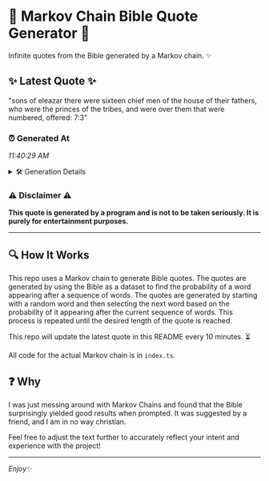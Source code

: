 # 📖 Markov Chain Bible Quote Generator 📖

Infinite quotes from the Bible generated by a Markov chain. ✨

## ✨ Latest Quote ✨
"sons of eleazar there were sixteen chief men of the house of their fathers, who were the princes of the tribes, and were over them that were numbered, offered: 7:3"

### ⏰ Generated At
*11:40:29 AM*

<details>
    <summary>🛠️ Generation Details</summary>
    <p>
        <strong>🌱 Seed:</strong> sons<br>
        <strong>🔄 Iterations:</strong> 29<br>
        <strong>📜 Context History:</strong><br>[ sons ]: of<br>[ sons, of ]: eleazar<br>[ sons, of, eleazar ]: there<br>[ sons, of, eleazar, there ]: were<br>[ sons, of, eleazar, there, were ]: sixteen<br>[ sons, of, eleazar, there, were, sixteen ]: chief<br>[ of, eleazar, there, were, sixteen, chief ]: men<br>[ eleazar, there, were, sixteen, chief, men ]: of<br>[ there, were, sixteen, chief, men, of ]: the<br>[ were, sixteen, chief, men, of, the ]: house<br>[ sixteen, chief, men, of, the, house ]: of<br>[ chief, men, of, the, house, of ]: their<br>[ men, of, the, house, of, their ]: fathers,<br>[ of, the, house, of, their, fathers, ]: who<br>[ the, house, of, their, fathers,, who ]: were<br>[ house, of, their, fathers,, who, were ]: the<br>[ of, their, fathers,, who, were, the ]: princes<br>[ their, fathers,, who, were, the, princes ]: of<br>[ fathers,, who, were, the, princes, of ]: the<br>[ who, were, the, princes, of, the ]: tribes,<br>[ were, the, princes, of, the, tribes, ]: and<br>[ the, princes, of, the, tribes,, and ]: were<br>[ princes, of, the, tribes,, and, were ]: over<br>[ of, the, tribes,, and, were, over ]: them<br>[ the, tribes,, and, were, over, them ]: that<br>[ tribes,, and, were, over, them, that ]: were<br>[ and, were, over, them, that, were ]: numbered,<br>[ were, over, them, that, were, numbered, ]: offered:<br>[ over, them, that, were, numbered,, offered: ]: 7:3<br>
    </p>
</details>

### ⚠️ Disclaimer ⚠️
**This quote is generated by a program and is not to be taken seriously. It is purely for entertainment purposes.**

---

## 🔍 How It Works

This repo uses a Markov chain to generate Bible quotes. The quotes are generated by using the Bible as a dataset to find the probability of a word appearing after a sequence of words. The quotes are generated by starting with a random word and then selecting the next word based on the probability of it appearing after the current sequence of words. This process is repeated until the desired length of the quote is reached.

This repo will update the latest quote in this README every 10 minutes. ⏳

All code for the actual Markov chain is in `index.ts`.

## ❓ Why

I was just messing around with Markov Chains and found that the Bible surprisingly yielded good results when prompted. 
It was suggested by a friend, and I am in no way christian.

Feel free to adjust the text further to accurately reflect your intent and experience with the project!

---

*Enjoy*✨
